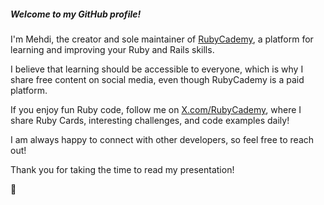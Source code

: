 ##### Welcome to my GitHub profile!

I'm Mehdi, the creator and sole maintainer of [RubyCademy](https://www.rubycademy.com), a platform for learning and improving your Ruby and Rails skills.

I believe that learning should be accessible to everyone, which is why I share free content on social media, even though RubyCademy is a paid platform.

If you enjoy fun Ruby code, follow me on [X.com/RubyCademy](https://x.com/RubyCademy), where I share Ruby Cards, interesting challenges, and code examples daily!

I am always happy to connect with other developers, so feel free to reach out!

Thank you for taking the time to read my presentation!

💚
